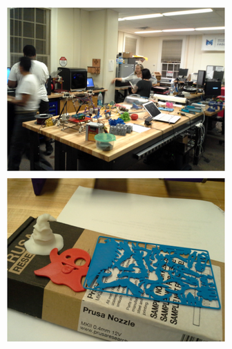 ![Class in motion](https://raw.githubusercontent.com/jasonwebb/How-to-Build-Almost-Anything-Fall-2015/master/Week%204%20-%203D%20printing%20and%203D%20scanning/images/3D%20printing%20night%20(1).jpg)

![Objects made by students](https://raw.githubusercontent.com/jasonwebb/How-to-Build-Almost-Anything-Fall-2015/master/Week%204%20-%203D%20printing%20and%203D%20scanning/images/3D%20printing%20night%20(2).jpg)